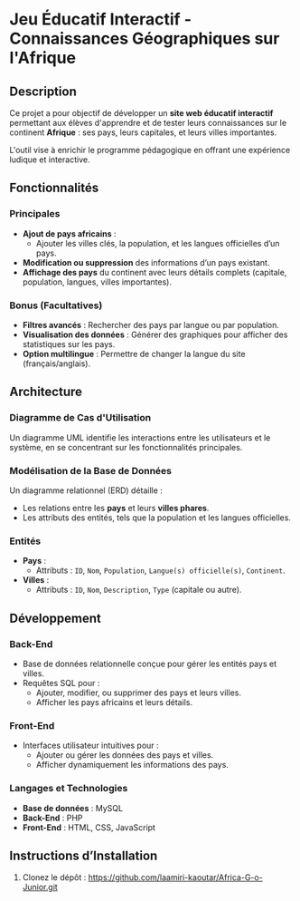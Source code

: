 # Jeu Éducatif Interactif - Connaissances Géographiques sur l'Afrique  

## Description  
Ce projet a pour objectif de développer un **site web éducatif interactif** permettant aux élèves d'apprendre et de tester leurs connaissances sur le continent **Afrique** : ses pays, leurs capitales, et leurs villes importantes.  

L'outil vise à enrichir le programme pédagogique en offrant une expérience ludique et interactive.  

## Fonctionnalités  
### Principales  
- **Ajout de pays africains** :  
  - Ajouter les villes clés, la population, et les langues officielles d’un pays.  
- **Modification ou suppression** des informations d’un pays existant.  
- **Affichage des pays** du continent avec leurs détails complets (capitale, population, langues, villes importantes).  

### Bonus (Facultatives)  
- **Filtres avancés** : Rechercher des pays par langue ou par population.  
- **Visualisation des données** : Générer des graphiques pour afficher des statistiques sur les pays.  
- **Option multilingue** : Permettre de changer la langue du site (français/anglais).  

## Architecture  
### Diagramme de Cas d'Utilisation  
Un diagramme UML identifie les interactions entre les utilisateurs et le système, en se concentrant sur les fonctionnalités principales.  

### Modélisation de la Base de Données  
Un diagramme relationnel (ERD) détaille :  
- Les relations entre les **pays** et leurs **villes phares**.  
- Les attributs des entités, tels que la population et les langues officielles.  

### Entités  
- **Pays** :  
  - Attributs : `ID`, `Nom`, `Population`, `Langue(s) officielle(s)`, `Continent`.  
- **Villes** :  
  - Attributs : `ID`, `Nom`, `Description`, `Type` (capitale ou autre).  

## Développement  
### Back-End  
- Base de données relationnelle conçue pour gérer les entités pays et villes.  
- Requêtes SQL pour :  
  - Ajouter, modifier, ou supprimer des pays et leurs villes.  
  - Afficher les pays africains et leurs détails.  

### Front-End  
- Interfaces utilisateur intuitives pour :  
  - Ajouter ou gérer les données des pays et villes.  
  - Afficher dynamiquement les informations des pays.  

### Langages et Technologies  
- **Base de données** : MySQL  
- **Back-End** : PHP  
- **Front-End** : HTML, CSS, JavaScript  

## Instructions d’Installation  
1. Clonez le dépôt : https://github.com/laamiri-kaoutar/Africa-G-o-Junior.git
